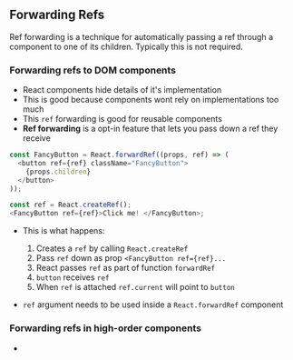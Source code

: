 ## Forwarding Refs
Ref forwarding is a technique for automatically passing a ref through a component to one of its children. Typically this is not required.

### Forwarding refs to DOM components
- React components hide details of it's implementation
- This is good because components wont rely on implementations too much
- This `ref` forwarding is good for reusable components
- **Ref forwarding** is a opt-in feature that lets you pass down a ref they receive
```javascript
const FancyButton = React.forwardRef((props, ref) => (
  <button ref={ref} className="FancyButton">
    {props.children}
  </button>
));

const ref = React.createRef();
<FancyButton ref={ref}>Click me! </FancyButton>;
```
- This is what happens:
  1. Creates a `ref` by calling `React.createRef`
  2. Pass `ref` down as prop `<FancyButton ref={ref}...`
  3. React passes `ref` as part of function `forwardRef`
  4. `button` receives `ref`
  5. When `ref` is attached `ref.current` will point to `button`

- `ref` argument needs to be used inside a `React.forwardRef` component

### Forwarding refs in high-order components
-  




